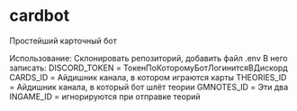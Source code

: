 # cardbot
Простейший карточный бот


Использование:
Склонировать репозиторий, добавить файл .env
В него записать:
DISCORD_TOKEN = ТокенПоКоторомуБотЛогинитсяВДискорд
CARDS_ID = Айдишник канала, в котором играются карты
THEORIES_ID = Айдишник канала, в который бот шлёт теории
GMNOTES_ID = Эти два
INGAME_ID = игнорируются при отправке теорий
